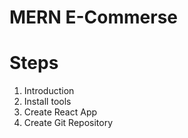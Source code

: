 # MERN E-Commerse

# Steps
1. Introduction
2. Install tools
3. Create React App
4. Create Git Repository
